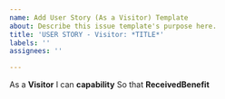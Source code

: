 ```yaml
---
name: Add User Story (As a Visitor) Template
about: Describe this issue template's purpose here.
title: 'USER STORY - Visitor: *TITLE*'
labels: ''
assignees: ''

---
```


As a **Visitor**
I can **capability**
So that **ReceivedBenefit**
